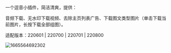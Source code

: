 一个逗音小插件，简洁清爽，提供：

音频下载、无水印下载视频、去除主页列表广告、下载图文类型图片（单击下载当前图片，长按下载全部组图）。

适配版本：220601 | 220700 | 220701 | 220800

![1665564692302](https://user-images.githubusercontent.com/1235777/195297776-223dfb9a-e303-40d4-8e02-ba0922b343a7.jpg)

